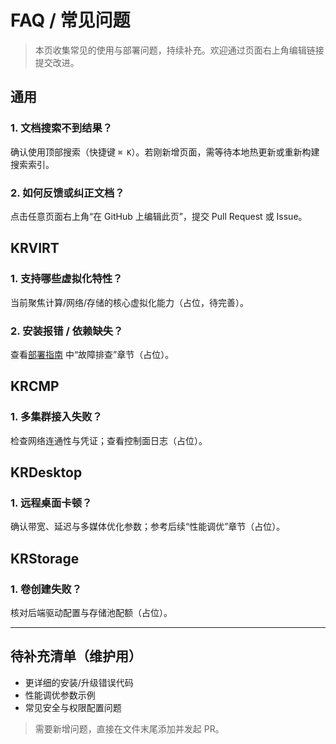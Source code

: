 # FAQ / 常见问题

> 本页收集常见的使用与部署问题，持续补充。欢迎通过页面右上角编辑链接提交改进。

## 通用

### 1. 文档搜索不到结果？
确认使用顶部搜索（快捷键 `⌘ K`）。若刚新增页面，需等待本地热更新或重新构建搜索索引。

### 2. 如何反馈或纠正文档？
点击任意页面右上角“在 GitHub 上编辑此页”，提交 Pull Request 或 Issue。

## KRVIRT

### 1. 支持哪些虚拟化特性？
当前聚焦计算/网络/存储的核心虚拟化能力（占位，待完善）。

### 2. 安装报错 / 依赖缺失？
查看[部署指南](/krvirt/installation) 中“故障排查”章节（占位）。

## KRCMP

### 1. 多集群接入失败？
检查网络连通性与凭证；查看控制面日志（占位）。

## KRDesktop

### 1. 远程桌面卡顿？
确认带宽、延迟与多媒体优化参数；参考后续“性能调优”章节（占位）。

## KRStorage

### 1. 卷创建失败？
核对后端驱动配置与存储池配额（占位）。

---

## 待补充清单（维护用）
- 更详细的安装/升级错误代码
- 性能调优参数示例
- 常见安全与权限配置问题

> 需要新增问题，直接在文件末尾添加并发起 PR。